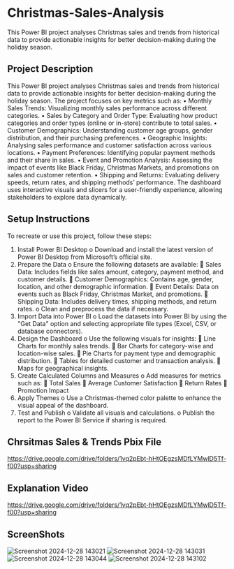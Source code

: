 # Christmas-Sales-Analysis
This Power BI project analyses Christmas sales and trends from historical data to provide actionable insights for better decision-making during the holiday season.

## Project Description
This Power BI project analyses Christmas sales and trends from historical data to provide actionable insights for better decision-making during the holiday season. The project focuses on key metrics such as:
•	Monthly Sales Trends: Visualizing monthly sales performance across different categories.
•	Sales by Category and Order Type: Evaluating how product categories and order types (online or in-store) contribute to total sales.
•	Customer Demographics: Understanding customer age groups, gender distribution, and their purchasing preferences.
•	Geographic Insights: Analysing sales performance and customer satisfaction across various locations.
•	Payment Preferences: Identifying popular payment methods and their share in sales.
•	Event and Promotion Analysis: Assessing the impact of events like Black Friday, Christmas Markets, and promotions on sales and customer retention.
•	Shipping and Returns: Evaluating delivery speeds, return rates, and shipping methods’ performance.
The dashboard uses interactive visuals and slicers for a user-friendly experience, allowing stakeholders to explore data dynamically.

## Setup Instructions
To recreate or use this project, follow these steps:
1.	Install Power BI Desktop
o	Download and install the latest version of Power BI Desktop from Microsoft’s official site.
2.	Prepare the Data
o	Ensure the following datasets are available:
	Sales Data: Includes fields like sales amount, category, payment method, and customer details.
	Customer Demographics: Contains age, gender, location, and other demographic information.
	Event Details: Data on events such as Black Friday, Christmas Market, and promotions.
	Shipping Data: Includes delivery times, shipping methods, and return rates.
o	Clean and preprocess the data if necessary.
3.	Import Data into Power BI
o	Load the datasets into Power BI by using the "Get Data" option and selecting appropriate file types (Excel, CSV, or database connectors).
4.	Design the Dashboard
o	Use the following visuals for insights:
	Line Charts for monthly sales trends.
	Bar Charts for category-wise and location-wise sales.
	Pie Charts for payment type and demographic distribution.
	Tables for detailed customer and transaction analysis.
	Maps for geographical insights.
5.	Create Calculated Columns and Measures
o	Add measures for metrics such as:
	Total Sales
	Average Customer Satisfaction
	Return Rates
	Promotion Impact
6.	Apply Themes
o	Use a Christmas-themed color palette to enhance the visual appeal of the dashboard.
7.	Test and Publish
o	Validate all visuals and calculations.
o	Publish the report to the Power BI Service if sharing is required.

## Chrsitmas Sales & Trends Pbix File
https://drive.google.com/drive/folders/1vq2pEbt-hHtOEgzsMDfLYMwlD5Tf-f00?usp=sharing

## Explanation Video
https://drive.google.com/drive/folders/1vq2pEbt-hHtOEgzsMDfLYMwlD5Tf-f00?usp=sharing


## ScreenShots
![Screenshot 2024-12-28 143021](https://github.com/user-attachments/assets/1ae47320-8216-43ce-bdad-2128904076f8)
![Screenshot 2024-12-28 143031](https://github.com/user-attachments/assets/7219bb93-69b4-483f-adfd-0091bf0b0dbb)
![Screenshot 2024-12-28 143044](https://github.com/user-attachments/assets/46acf0b7-feb6-456e-8d30-d8d206a9b296)
![Screenshot 2024-12-28 143102](https://github.com/user-attachments/assets/3100f57b-cf6e-469c-8593-6fd50b761c0d)



